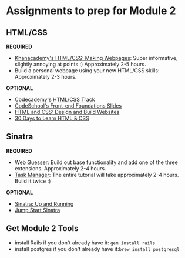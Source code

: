 # Assignments to prep for Module 2

## HTML/CSS

**REQUIRED**

* [Khanacademy's HTML/CSS: Making Webpages](https://www.khanacademy.org/computing/computer-programming/html-css): Super informative, slightly annoying at points :) Approximately 2-5 hours.
* Build a personal webpage using your new HTML/CSS skills: Approximately 2-3 hours. 

**OPTIONAL**

* [Codecademy's HTML/CSS Track](http://www.codecademy.com/en/tracks/web)
* [CodeSchool's Front-end Foundations Slides](http://courseware.codeschool.com/front-end-foundations/Front-end-Foundations.pdf)
* [HTML and CSS: Design and Build Websites](http://www.amazon.com/HTML-CSS-Design-Build-Websites/dp/1118008189)
* [30 Days to Learn HTML & CSS](http://webdesign.tutsplus.com/courses/30-days-to-learn-html-css)

## Sinatra

**REQUIRED**

* [Web Guesser](http://tutorials.jumpstartlab.com/projects/web_guesser.html): Build out base functionality and add one of the three extensions. Approximately 2-4 hours.
* [Task Manager](https://github.com/JumpstartLab/curriculum/blob/master/source/projects/task_manager.markdown): The entire tutorial will take approximately 2-4 hours. Build it twice :) 

**OPTIONAL**

* [Sinatra: Up and Running](http://www.amazon.com/Sinatra-Up-Running-Alan-Harris/dp/1449304230/ref=sr_1_2?ie=UTF8&qid=1422133158&sr=8-2&keywords=sinatra+application)
* [Jump Start Sinatra](http://www.amazon.com/Jump-Start-Sinatra-Darren-Jones/dp/0987332147/ref=sr_1_1?ie=UTF8&qid=1422133181&sr=8-1&keywords=jumpstart+sinatra)

## Get Module 2 Tools

* install Rails if you don't already have it: `gem install rails`
* install postgres if you don't already have it:`brew install postgresql`
